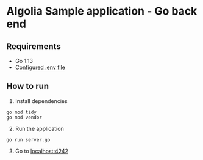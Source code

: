 # Algolia Sample application - Go back end

## Requirements

- Go 1.13
- [Configured .env file](../../README.md)

## How to run

1. Install dependencies

```
go mod tidy
go mod vendor
```

2. Run the application

```
go run server.go
```

3. Go to [localhost:4242](http://localhost:4242)